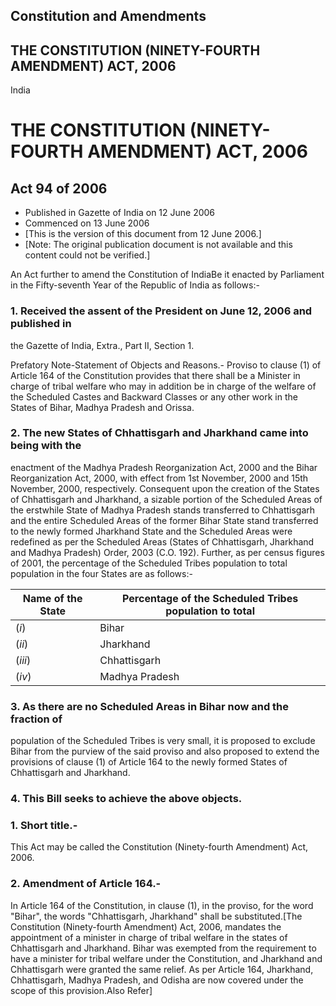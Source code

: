 ## Constitution and Amendments

## THE CONSTITUTION (NINETY-FOURTH AMENDMENT) ACT, 2006

India

# THE CONSTITUTION (NINETY-FOURTH AMENDMENT) ACT, 2006

## Act 94 of 2006

  * Published in Gazette of India on 12 June 2006 
  * Commenced on 13 June 2006 
  * [This is the version of this document from 12 June 2006.] 
  * [Note: The original publication document is not available and this content could not be verified.] 

An Act further to amend the Constitution of IndiaBe it enacted by Parliament
in the Fifty-seventh Year of the Republic of India as follows:-

### 1. Received the assent of the President on June 12, 2006 and published in
the Gazette of India, Extra., Part II, Section 1.

Prefatory Note-Statement of Objects and Reasons.- Proviso to clause (1) of
Article 164 of the Constitution provides that there shall be a Minister in
charge of tribal welfare who may in addition be in charge of the welfare of
the Scheduled Castes and Backward Classes or any other work in the States of
Bihar, Madhya Pradesh and Orissa.

### 2. The new States of Chhattisgarh and Jharkhand came into being with the
enactment of the Madhya Pradesh Reorganization Act, 2000 and the Bihar
Reorganization Act, 2000, with effect from 1st November, 2000 and 15th
November, 2000, respectively. Consequent upon the creation of the States of
Chhattisgarh and Jharkhand, a sizable portion of the Scheduled Areas of the
erstwhile State of Madhya Pradesh stands transferred to Chhattisgarh and the
entire Scheduled Areas of the former Bihar State stand transferred to the
newly formed Jharkhand State and the Scheduled Areas were redefined as per the
Scheduled Areas (States of Chhattisgarh, Jharkhand and Madhya Pradesh) Order,
2003 (C.O. 192). Further, as per census figures of 2001, the percentage of the
Scheduled Tribes population to total population in the four States are as
follows:-

Name of the State | Percentage of the Scheduled Tribes population to total  
---|---  
(_i_) | Bihar | 0.9  
(_ii_) | Jharkhand | 26.3  
(_iii_) | Chhattisgarh | 31.8  
(_iv_) | Madhya Pradesh | 20.3  
  
### 3. As there are no Scheduled Areas in Bihar now and the fraction of
population of the Scheduled Tribes is very small, it is proposed to exclude
Bihar from the purview of the said proviso and also proposed to extend the
provisions of clause (1) of Article 164 to the newly formed States of
Chhattisgarh and Jharkhand.

### 4. This Bill seeks to achieve the above objects.

### 1\. Short title.-

This Act may be called the Constitution (Ninety-fourth Amendment) Act, 2006.

### 2\. Amendment of Article 164.-

In Article 164 of the Constitution, in clause (1), in the proviso, for the
word "Bihar", the words "Chhattisgarh, Jharkhand" shall be substituted.[The
Constitution (Ninety-fourth Amendment) Act, 2006, mandates the appointment of
a minister in charge of tribal welfare in the states of Chhattisgarh and
Jharkhand. Bihar was exempted from the requirement to have a minister for
tribal welfare under the Constitution, and Jharkhand and Chhattisgarh were
granted the same relief. As per Article 164, Jharkhand, Chhattisgarh, Madhya
Pradesh, and Odisha are now covered under the scope of this provision.Also
Refer]

